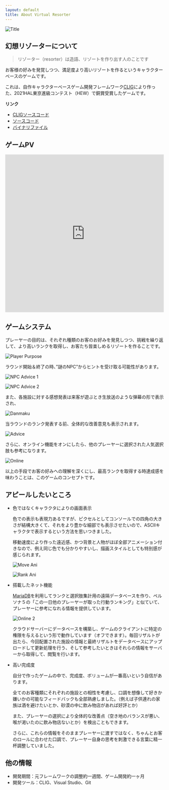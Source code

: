 ```yaml
---
layout: default
title: About Virtual Resorter
---
```


![Title](../../assets/resort_title.png)

## 幻想リゾーターについて

>リゾーター（resorter）は造語、リゾートを作り出す人のことです

お客様の好みを発覚しつつ、満足度より高いリゾートを作るというキャラクターベースのゲームです。

これは、自作キャラクターベースゲーム開発フレームワーク[CLIG](https://github.com/HIBICUS-CAI/CLIG)により作った、2021HAL東京進級コンテスト（HEW）で銅賞受賞したゲームです。

**リンク**

- [CLIGソースコード](https://github.com/HIBICUS-CAI/CLIG)
- [ソースコード](https://github.com/HIBICUS-CAI/HEW_GAME)
- [バイナリファイル](https://github.com/HIBICUS-CAI/HEW_GAME/releases/tag/v1.1.2)

## ゲームPV

<iframe width="100%" height="500" src="https://www.youtube.com/embed/_W7PwgBUOoA" title="YouTube video player" frameborder="0" allow="accelerometer; autoplay; clipboard-write; encrypted-media; gyroscope; picture-in-picture" allowfullscreen></iframe>

## ゲームシステム

プレーヤーの目的は、それぞれ種類のお客のお好みを発見しつつ、挑戦を繰り返して、より高いランクを取得し、お客たち皆楽しめるリゾートを作ることです。

![Player Purpose](../../assets/resort_purpose.jpg)

ラウンド開始＆終了の時、”謎のNPC”からヒントを受け取る可能性があります。

![NPC Advice 1](../../assets/resort_npc_1.jpg)

![NPC Advice 2](../../assets/resort_npc_2.jpg)

また、各施設に対する感想発表は来客が遊ぶとき生放送のような弾幕の形で表示され、

![Danmaku](../../assets/resort_danmaku.jpg)

当ラウンドのランク発表する前、全体的な改善意見も表示されます。

![Advice](../../assets/resort_feedback.jpg)

さらに、オンライン機能をオンにしたら、他のプレーヤーに選択された人気選択肢も参考になります。

![Online](../../assets/resort_online.jpg)

以上の手段でお客の好みへの理解を深くにし、最高ランクを取得する時達成感を味わうことは、このゲームのコンセプトです。

## アピールしたいところ

- 色ではなくキャラクタによりの画面表示

    色での表示も表現力あるですが、ピクセルとしてコンソールでの四角の大きさが結構大きくて、それをより豊かな細部でも表示させたいので、ASCIIキャラクタで表示するという方法を思いつきました。

    移動速度により作った遠近感、かつ背景と人物がほぼ全部アニメーション付きなので、例え同じ色でも分かりやすいし、描画スタイルとしても特別感が感じられます。

    ![Move Ani](../../assets/resort_move.gif)

    ![Rank Ani](../../assets/resort_rank.gif)

- 搭載したネット機能

    [MariaDB](https://mariadb.com/)を利用してランクと選択肢集計用の遠隔データベースを作り、ペルソナ５の「この一日他のプレーヤーが取った行動ランキング」と似ていて、プレーヤーに参考になれる情報を提供しています。

    ![Online 2](../../assets/resort_online.jpg)

    クラウドサーバーにデータベースを構築し、ゲームのクライアントに特定の権限を与えるという形で動作しています（オフできます）。毎回リザルトが出たら、今回配置された施設の情報と最終リザルトをデータベースにアップロードして更新処理を行う、そして参考したいときはそれらの情報をサーバーから取得して、閲覧を行います。

- 高い完成度

    自分で作ったゲームの中で、完成度、ボリュームが一番高いという自信があります。

    全てのお客種類にそれぞれの施設との相性を考慮し、口調を想像して好きか嫌いかの可能なフィードバックも全部熟慮しました。（例えば子供連れの家族は酒を避けたいとか、砂漠の中に飲み物店があれば好評とか）

    また、プレーヤーの選択により全体的な改善点（空き地のバランスが悪い、喉が渇いたのに飲み物店ないとか）を検出こともできます。

    さらに、これらの情報をそのままプレーヤーに渡すではなく、ちゃんとお客のロールに合わせた口調で、プレーヤー自身の思考を刺激できる言葉に精一杯調整していました。

## 他の情報

- 開発期間：元フレームワークの調整約一週間、ゲーム開発約一ヶ月
- 開発ツール：CLIG、Visual Studio、Git